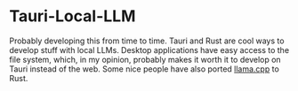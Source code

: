 # Tauri-Local-LLM

Probably developing this from time to time. Tauri and Rust are cool ways to develop stuff with local LLMs. Desktop applications have easy access to the file system, which, in my opinion, probably makes it worth it to develop on Tauri instead of the web. Some nice people have also ported [llama.cpp](https://github.com/ggerganov/llama.cpp) to Rust.


